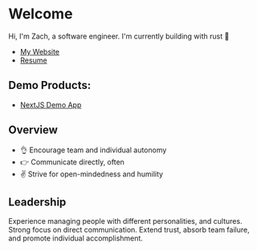 # Welcome

Hi, I'm Zach, a software engineer. I'm currently building with rust 🦀

- [My Website](https://zachsblog.netlify.app/)
- [Resume](https://ztbochanski.github.io/ztbochanski/)

## Demo Products:

- [NextJS Demo App](https://agw.vercel.app/)

## Overview

- 👌 Encourage team and individual autonomy
- 👉 Communicate directly, often
- ✌️ Strive for open-mindedness and humility

## Leadership

Experience managing people with different personalities, and cultures. Strong focus on direct communication. Extend trust, absorb team failure, and promote individual accomplishment.

